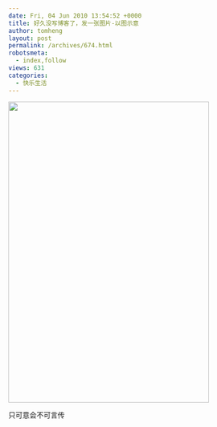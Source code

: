 ```yaml
---
date: Fri, 04 Jun 2010 13:54:52 +0000
title: 好久没写博客了，发一张图片-以图示意
author: tomheng
layout: post
permalink: /archives/674.html
robotsmeta:
  - index,follow
views: 631
categories:
  - 快乐生活
---
```

<div id="attachment_675" style="width: 409px" class="wp-caption aligncenter">
  <a href="http://blog.webfuns.net/wp-content/uploads/2010/06/a8704af9836a69c8e4270698f038474f_view.jpg"><img class="size-full wp-image-675 " title="只可意会不可言传" src="http://blog.webfuns.net/wp-content/uploads/2010/06/a8704af9836a69c8e4270698f038474f_view.jpg" alt="" width="399" height="600" /></a>
  
  <p class="wp-caption-text">
    只可意会不可言传
  </p>
</div>
